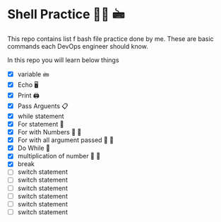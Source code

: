 # Shell Practice 🧑‍💻 🖮

This repo contains list f bash file practice done by me. These are basic commands each DevOps engineer should know.

In this repo you will learn below things

- [x] variable 🖮
- [x] Echo 🖥️
- [x] Print 🖨️
- [x] Pass Arguents 📋
- [x] while statement
- [x] For statement  🔁
- [x] For with Numbers 🔁 🔢
- [x] For with all argument passed 🔁 🔢
- [x] Do While 🔁
- [x] multiplication of number 🔁 🔢
- [x] break
- [ ] switch statement
- [ ] switch statement
- [ ] switch statement
- [ ] switch statement
- [ ] switch statement
- [ ] switch statement
